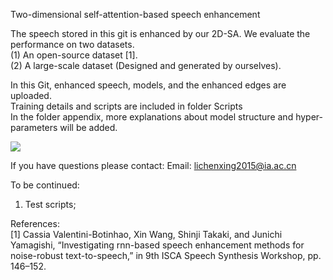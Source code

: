 
Two-dimensional self-attention-based speech enhancement

The speech stored in this git is enhanced by our 2D-SA. 
We evaluate the performance on two datasets. <br>
(1) An open-source dataset [1]. <br>
(2) A large-scale dataset (Designed and generated by ourselves). <br>

In this Git, enhanced speech, models, and the enhanced edges are uploaded. <br> 
Training details and scripts are included in folder Scripts <br>
In the folder appendix, more explanations about model structure and hyper-parameters will be added.

![](https://github.com/chenxinglili/Two-dimensional-Self-attention-based-Speech-Enhancement/blob/master/appendix/example.jpg)  

If you have questions please contact:
Email: lichenxing2015@ia.ac.cn

To be continued: <br>
1. Test scripts;

References: <br>
[1] Cassia Valentini-Botinhao, Xin Wang, Shinji Takaki, and Junichi Yamagishi, “Investigating rnn-based speech enhancement methods for noise-robust text-to-speech,” in 9th ISCA Speech Synthesis Workshop, pp. 146–152.
